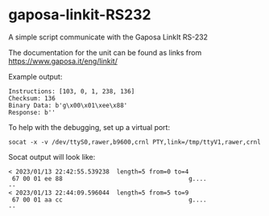 # gaposa-linkit-RS232
A simple script communicate with the Gaposa LinkIt RS-232 

The documentation for the unit can be found as links from https://www.gaposa.it/eng/linkit/

Example output:

    Instructions: [103, 0, 1, 238, 136]
    Checksum: 136
    Binary Data: b'g\x00\x01\xee\x88'
    Response: b''

To help with the debugging, set up a virtual port:

    socat -x -v /dev/ttyS0,rawer,b9600,crnl PTY,link=/tmp/ttyV1,rawer,crnl

Socat output will look like:

    < 2023/01/13 22:42:55.539238  length=5 from=0 to=4
     67 00 01 ee 88                                   g....
    --
    < 2023/01/13 22:44:09.596044  length=5 from=5 to=9
     67 00 01 aa cc                                   g....
    --

